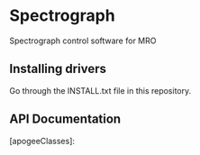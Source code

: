 # Spectrograph
Spectrograph control software for MRO


## Installing drivers
Go through the INSTALL.txt file in this repository.

## API Documentation


[apogeeClasses]: 